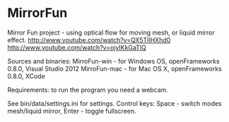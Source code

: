 MirrorFun
=========

Mirror Fun project - using optical flow for moving mesh, or liquid mirror effect.
http://www.youtube.com/watch?v=QX5TlIHXhd0
http://www.youtube.com/watch?v=ojyIKkGaTlQ



Sources and binaries:
MirroFun-win - for Windows OS, openFrameworks 0.8.0, Visual Studio 2012
MirroFun-mac - for Mac OS X, openFrameworks 0.8.0, XCode

Requirements:
to run the program you need a webcam.

See bin/data/settings.ini for settings.
Control keys: 
     Space - switch modes mesh/liquid mirror, 
     Enter - toggle fullscreen.
